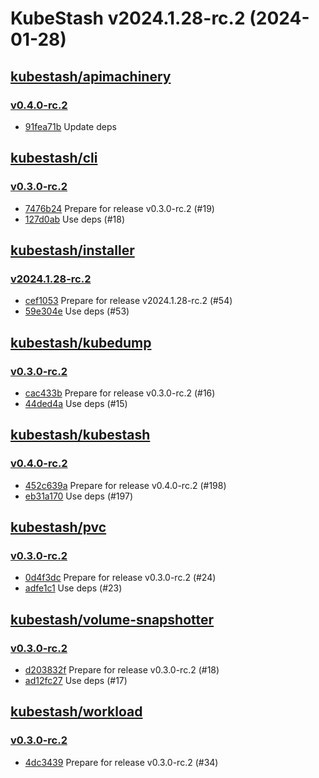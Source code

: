# KubeStash v2024.1.28-rc.2 (2024-01-28)


## [kubestash/apimachinery](https://github.com/kubestash/apimachinery)

### [v0.4.0-rc.2](https://github.com/kubestash/apimachinery/releases/tag/v0.4.0-rc.2)

- [91fea71b](https://github.com/kubestash/apimachinery/commit/91fea71b) Update deps



## [kubestash/cli](https://github.com/kubestash/cli)

### [v0.3.0-rc.2](https://github.com/kubestash/cli/releases/tag/v0.3.0-rc.2)

- [7476b24](https://github.com/kubestash/cli/commit/7476b24) Prepare for release v0.3.0-rc.2 (#19)
- [127d0ab](https://github.com/kubestash/cli/commit/127d0ab) Use deps (#18)



## [kubestash/installer](https://github.com/kubestash/installer)

### [v2024.1.28-rc.2](https://github.com/kubestash/installer/releases/tag/v2024.1.28-rc.2)

- [cef1053](https://github.com/kubestash/installer/commit/cef1053) Prepare for release v2024.1.28-rc.2 (#54)
- [59e304e](https://github.com/kubestash/installer/commit/59e304e) Use deps (#53)



## [kubestash/kubedump](https://github.com/kubestash/kubedump)

### [v0.3.0-rc.2](https://github.com/kubestash/kubedump/releases/tag/v0.3.0-rc.2)

- [cac433b](https://github.com/kubestash/kubedump/commit/cac433b) Prepare for release v0.3.0-rc.2 (#16)
- [44ded4a](https://github.com/kubestash/kubedump/commit/44ded4a) Use deps (#15)



## [kubestash/kubestash](https://github.com/kubestash/kubestash)

### [v0.4.0-rc.2](https://github.com/kubestash/kubestash/releases/tag/v0.4.0-rc.2)

- [452c639a](https://github.com/kubestash/kubestash/commit/452c639a) Prepare for release v0.4.0-rc.2 (#198)
- [eb31a170](https://github.com/kubestash/kubestash/commit/eb31a170) Use deps (#197)



## [kubestash/pvc](https://github.com/kubestash/pvc)

### [v0.3.0-rc.2](https://github.com/kubestash/pvc/releases/tag/v0.3.0-rc.2)

- [0d4f3dc](https://github.com/kubestash/pvc/commit/0d4f3dc) Prepare for release v0.3.0-rc.2 (#24)
- [adfe1c1](https://github.com/kubestash/pvc/commit/adfe1c1) Use deps (#23)



## [kubestash/volume-snapshotter](https://github.com/kubestash/volume-snapshotter)

### [v0.3.0-rc.2](https://github.com/kubestash/volume-snapshotter/releases/tag/v0.3.0-rc.2)

- [d203832f](https://github.com/kubestash/volume-snapshotter/commit/d203832f) Prepare for release v0.3.0-rc.2 (#18)
- [ad12fc27](https://github.com/kubestash/volume-snapshotter/commit/ad12fc27) Use deps (#17)



## [kubestash/workload](https://github.com/kubestash/workload)

### [v0.3.0-rc.2](https://github.com/kubestash/workload/releases/tag/v0.3.0-rc.2)

- [4dc3439](https://github.com/kubestash/workload/commit/4dc3439) Prepare for release v0.3.0-rc.2 (#34)



